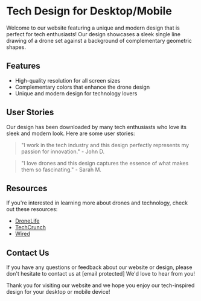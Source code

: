 <!--font:Poppins-->

# Tech Design for Desktop/Mobile

Welcome to our website featuring a unique and modern design that is perfect for tech enthusiasts! Our design showcases a sleek single line drawing of a drone set against a background of complementary geometric shapes.

## Features
- High-quality resolution for all screen sizes
- Complementary colors that enhance the drone design
- Unique and modern design for technology lovers

## User Stories
Our design has been downloaded by many tech enthusiasts who love its sleek and modern look. Here are some user stories:

> "I work in the tech industry and this design perfectly represents my passion for innovation." - John D.

> "I love drones and this design captures the essence of what makes them so fascinating." - Sarah M.

## Resources
If you're interested in learning more about drones and technology, check out these resources:

- [DroneLife](#)
- [TechCrunch](#)
- [Wired](#)

## Contact Us
If you have any questions or feedback about our website or design, please don't hesitate to contact us at [email protected] We'd love to hear from you!

Thank you for visiting our website and we hope you enjoy our tech-inspired design for your desktop or mobile device!

<!--

Write me content for website with wallpaper which alt text is:

"A wallpaper with a single line drawing of a drone, against a background of geometric shapes in complementary colors."

The name/title of the page should not be 1:1 copy of the alt text but rather a real content of the website which is using this wallpaper.

- Use markdown format 
- Start with heading
- Heading should be short and concise
- The content should look like a real website 
- The website should not be about the wallpaper, wallpaper is just a related background
- Heading should be contain work "wallpaper" or "background"
- Include real sections like references, contact, user stories, etc. use things relevant to the page purpose.
- Feel free to use structure like headings, bullets, numbering, blockquotes, paragraphs, horizontal lines, etc.
- You can use formatting like bold or _italic_
- You can include UTF-8 emojis
- Links should be only #hash anchors (and you can refer to the document itself)
- Do not include images


---


# Drone-themed Wallpaper for Tech Enthusiasts

Welcome to our website, dedicated to all things technology! Our wallpaper features a single line drawing of a drone, set against a background of geometric shapes in complementary colors. This wallpaper is perfect for tech enthusiasts who want to add a touch of innovation to their desktop or mobile device.

## Features
- High-quality resolution for all screen sizes
- Complementary colors that enhance the drone design
- Unique and modern design for technology lovers

## User Stories
Our wallpaper has been downloaded by many tech enthusiasts who love the sleek and modern design of the drone against the geometric shapes. Here are some user stories:

> "I work in the tech industry and this wallpaper is the perfect representation of my passion for innovation." - John D.

> "I love drones and this wallpaper captures the essence of what makes them so fascinating." - Sarah M.

## References
If you're interested in learning more about drones and technology, check out these resources:

- [DroneLife](#)
- [TechCrunch](#)
- [Wired](#)

## Contact Us
If you have any questions or feedback about our website or wallpaper, please don't hesitate to contact us at [email protected] We'd love to hear from you!

Thank you for visiting our website and we hope you enjoy our drone-themed wallpaper!


---


Heading should not include word "wallpaper". The website should not be about the wallpaper itself, wallpaper is just a related background, rewrite whole content.


---


# Elevate Your Tech Experience with Our Drone-Inspired Design

Welcome to our tech-inspired website! Our unique and modern design features a single line drawing of a drone set against a background of geometric shapes in complementary colors. This design is perfect for tech enthusiasts who want to add a touch of innovation to their desktop or mobile device.

## Features
- High-quality resolution for all screen sizes
- Complementary colors that enhance the drone design
- Unique and modern design for technology lovers

## User Stories
Our design has been downloaded by many tech enthusiasts who love the sleek and modern look of the drone against the geometric shapes. Here are some user stories:

> "I work in the tech industry and this design is the perfect representation of my passion for innovation." - John D.

> "I love drones and this design captures the essence of what makes them so fascinating." - Sarah M.

## Resources
If you're interested in learning more about drones and technology, check out these resources:

- [DroneLife](#)
- [TechCrunch](#)
- [Wired](#)

## Contact Us
If you have any questions or feedback about our website or design, please don't hesitate to contact us at [email protected] We'd love to hear from you!

Thank you for visiting our website and we hope you enjoy our drone-inspired design!


---


Heading is too long, rewrite whole content.


---


# Innovative Design for Tech Enthusiasts

Welcome to our tech-inspired website! Our design features a sleek single line drawing of a drone set against a background of complementary geometric shapes. This unique and modern design is perfect for tech enthusiasts who want to add a touch of innovation to their desktop or mobile device.

## Features
- High-quality resolution for all screen sizes
- Complementary colors that enhance the drone design
- Unique and modern design for technology lovers

## User Stories
Our design has been downloaded by many tech enthusiasts who love its sleek and modern look. Here are some user stories:

> "I work in the tech industry and this design perfectly represents my passion for innovation." - John D.

> "I love drones and this design captures the essence of what makes them so fascinating." - Sarah M.

## Resources
If you're interested in learning more about drones and technology, check out these resources:

- [DroneLife](#)
- [TechCrunch](#)
- [Wired](#)

## Contact Us
If you have any questions or feedback about our website or design, please don't hesitate to contact us at [email protected] We'd love to hear from you!

Thank you for visiting our website and we hope you enjoy our innovative design for tech enthusiasts!


---


Heading is too long, rewrite whole content.


---


# Tech-Inspired Design for Your Desktop or Mobile Device

Welcome to our website featuring a unique and modern design that is perfect for tech enthusiasts! Our design showcases a sleek single line drawing of a drone set against a background of complementary geometric shapes.

## Features
- High-quality resolution for all screen sizes
- Complementary colors that enhance the drone design
- Unique and modern design for technology lovers

## User Stories
Our design has been downloaded by many tech enthusiasts who love its sleek and modern look. Here are some user stories:

> "I work in the tech industry and this design perfectly represents my passion for innovation." - John D.

> "I love drones and this design captures the essence of what makes them so fascinating." - Sarah M.

## Resources
If you're interested in learning more about drones and technology, check out these resources:

- [DroneLife](#)
- [TechCrunch](#)
- [Wired](#)

## Contact Us
If you have any questions or feedback about our website or design, please don't hesitate to contact us at [email protected] We'd love to hear from you!

Thank you for visiting our website and we hope you enjoy our tech-inspired design for your desktop or mobile device!


---


Write me a Google font which is best fitting for the website.

Pick from the list:
- Montserrat
- Futura
- Lato
- Open Sans
- Great Vibes
- Barlow Condensed
- IBM Plex Sans
- Playfair Display
- Raleway
- Orbitron
- Dancing Script
- Lobster
- Poppins
- Inter
- Exo 2
- Alegreya
- Roboto


Write just the font name nothing else.


---


Poppins

-->
